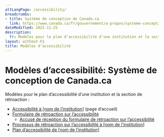 ```yaml
---
altLangPage: /accessibility/
breadcrumbs:
- title: Système de conception de Canada.ca
  link: https://www.canada.ca/fr/gouvernement/a-propos/systeme-conception.html
dateModified: 2022-11-25
description: 
  fr: Modèles pour le plan d’accessibilité d’une institution et la section de rétroaction. 
layout: without-h1
title: Modèles d’accessibilité
---
```

<h1 property="name" id="wb-cont" dir="ltr"><span class="stacked"><span>Modèles d’accessibilité</span>: <span>Système de conception de Canada.ca</span></span></h1>
<p>Modèles pour le plan d’accessibilité d’une institution et la section de rétroaction :</p>
<ul>
  <li class="mrgn-tp-lg"><a href="afeedback-04-01-fr.html">Accessibilité à [nom de l’institution]</a> (page d’accueil)</li>
  <li><a href="afeedback-04-03-fr.html">Formulaire de rétroaction sur l’accessibilité</a>
    <ul>
      <li><a href="afeedback-04-04-fr.html">Accusé de réception du formulaire de rétroaction sur l’accessibilité</a></li>
    </ul></li>
  <li><a href="afeedback-04-02-fr.html">Processus de rétroaction sur l’accessibilité à [nom de l’institution]</a></li>
  <li><a href="afeedback-04-05-fr.html">Plan d’accessibilité de [nom de l’institution]</a></li>
</ul>